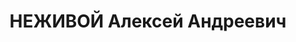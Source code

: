 ---
title: НЕЖИВОЙ Алексей Андреевич
description: 'Род. в 1904, Украина, Макеевка, русский, обр.: высшее, б/п. Проживал:
  Томск. ТГУ, доцент

  Арестован 19.12.1936. Обв.: троцк. фаш-терр. орг-я. Приговор: 28.04.1937 – ВМН.
  Расстрелян 28.04.1937.

  Реабилитирован 06.1957'
---